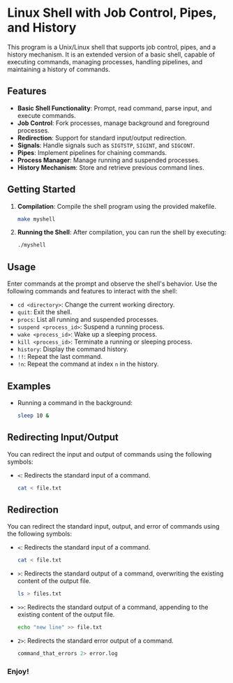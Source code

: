 # Linux Shell with Job Control, Pipes, and History

This program is a Unix/Linux shell that supports job control, pipes, and a history mechanism. It is an extended version of a basic shell, capable of executing commands, managing processes, handling pipelines, and maintaining a history of commands.

## Features
- **Basic Shell Functionality**: Prompt, read command, parse input, and execute commands.
- **Job Control**: Fork processes, manage background and foreground processes.
- **Redirection**: Support for standard input/output redirection.
- **Signals**: Handle signals such as `SIGTSTP`, `SIGINT`, and `SIGCONT`.
- **Pipes**: Implement pipelines for chaining commands.
- **Process Manager**: Manage running and suspended processes.
- **History Mechanism**: Store and retrieve previous command lines.

## Getting Started
1. **Compilation**: Compile the shell program using the provided makefile.
   ```sh
   make myshell
   ```
2. **Running the Shell**: After compilation, you can run the shell by executing:
   ```sh
   ./myshell
   ```
## Usage
Enter commands at the prompt and observe the shell's behavior. Use the following commands and features to interact with the shell:

- `cd <directory>`: Change the current working directory.
- `quit`: Exit the shell.
- `procs`: List all running and suspended processes.
- `suspend <process_id>`: Suspend a running process.
- `wake <process_id>`: Wake up a sleeping process.
- `kill <process_id>`: Terminate a running or sleeping process.
- `history`: Display the command history.
- `!!`: Repeat the last command.
- `!n`: Repeat the command at index `n` in the history.

## Examples
- Running a command in the background:
  ```sh
  sleep 10 &
   ```
## Redirecting Input/Output
You can redirect the input and output of commands using the following symbols:

- `<`: Redirects the standard input of a command.
  ```sh
  cat < file.txt
   ```
## Redirection
You can redirect the standard input, output, and error of commands using the following symbols:

- `<`: Redirects the standard input of a command.
  ```sh
  cat < file.txt
   ```
- `>`: Redirects the standard output of a command, overwriting the existing content of the output file.
  ```sh
  ls > files.txt
   ```
- `>>`: Redirects the standard output of a command, appending to the existing content of the output file.
  ```sh
  echo "new line" >> file.txt
   ```
- `2>`: Redirects the standard error output of a command.
   ```sh
  command_that_errors 2> error.log
   ```
### Enjoy!
